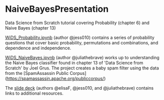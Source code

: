 # NaiveBayesPresentation
Data Science from Scratch tutorial covering Probability (chapter 6) and Naive Bayes (chapter 13)

[WiDS_Probability.ipynb](WiDS_Probability.ipynb) (author @jess010) contains a series of probability questions that cover basic probability, permutations and combinations, and dependence and independence.

[WiDS_NaiveBayes.ipynb](WiDS_NaiveBayes.ipynb) (author @juliathebrave) works up to understanding the Naive Bayes classifier found in chapter 13 of 'Data Science from Scratch' by Joel Grus. The project creates a baby spam filter using the data from the [SpamAssassin Public Corpus] (https://spamassassin.apache.org/publiccorpus/)

The [slide deck](https://docs.google.com/presentation/d/1Ac2BtZBMJGeaMGwshM8ZD58NQN7V_Nh9E4cM9HSios0/edit?usp=sharing) (authors @elisaF, @jess010, and @juliathebrave) contains links to additional resources.




